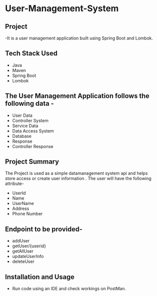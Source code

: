 # User-Management-System
## Project
-It is a user management application built using Spring Boot and Lombok.

## Tech Stack Used
* Java
* Maven
* Spring Boot
* Lombok
## The User Management Application follows the following data -
* User Data
* Controller System
* Service Data
* Data Access System
* Database
* Response
* Controller Response
## Project Summary
 The Project is used as a simple datamanagement system api and helps store access or create user information . The user will have the following attribute-

* UserId
* Name
* UserName
* Address
* Phone Number
## Endpoint to be provided-

* addUser
* getUser/{userid}
* getAllUser
* updateUserInfo
* deleteUser
## Installation and Usage
* Run code using an IDE and check workings on PostMan.
